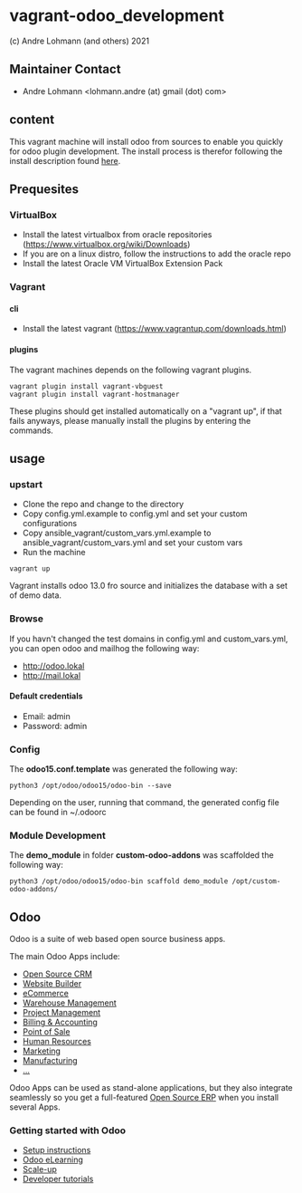 # vagrant-odoo_development

(c) Andre Lohmann (and others) 2021

## Maintainer Contact
 * Andre Lohmann
   <lohmann.andre (at) gmail (dot) com>

## content

This vagrant machine will install odoo from sources to enable you quickly for odoo plugin development.
The install process is therefor following the install description found [here](https://linuxize.com/post/how-to-install-odoo-15-on-ubuntu-20-04/).

## Prequesites

### VirtualBox

  * Install the latest virtualbox from oracle repositories (https://www.virtualbox.org/wiki/Downloads)
  * If you are on a linux distro, follow the instructions to add the oracle repo
  * Install the latest Oracle VM VirtualBox Extension Pack

### Vagrant

#### cli

  * Install the latest vagrant (https://www.vagrantup.com/downloads.html)

#### plugins

The vagrant machines depends on the following vagrant plugins.

```
vagrant plugin install vagrant-vbguest
vagrant plugin install vagrant-hostmanager
```

These plugins should get installed automatically on a "vagrant up", if that fails anyways, please manually install the plugins by entering the commands.

## usage

### upstart

  * Clone the repo and change to the directory
  * Copy config.yml.example to config.yml and set your custom configurations
  * Copy ansible_vagrant/custom_vars.yml.example to ansible_vagrant/custom_vars.yml and set your custom vars
  * Run the machine

```
vagrant up
```

Vagrant installs odoo 13.0 fro source and initializes the database with a set of demo data.

### Browse

If you havn't changed the test domains in config.yml and custom_vars.yml, you can open odoo and mailhog the following way:

  * http://odoo.lokal
  * http://mail.lokal

#### Default credentials

  * Email: admin
  * Password: admin

### Config

The **odoo15.conf.template** was generated the following way:

```
python3 /opt/odoo/odoo15/odoo-bin --save
```

Depending on the user, running that command, the generated config file can be found in ~/.odoorc

### Module Development

The **demo_module** in folder **custom-odoo-addons** was scaffolded the following way:

```
python3 /opt/odoo/odoo15/odoo-bin scaffold demo_module /opt/custom-odoo-addons/
```

## Odoo

Odoo is a suite of web based open source business apps.

The main Odoo Apps include:
  * [Open Source CRM](https://www.odoo.com/page/crm)
  * [Website Builder](https://www.odoo.com/page/website-builder)
  * [eCommerce](https://www.odoo.com/page/e-commerce)
  * [Warehouse Management](https://www.odoo.com/page/warehouse)
  * [Project Management](https://www.odoo.com/page/project-management)
  * [Billing & Accounting](https://www.odoo.com/page/accounting)
  * [Point of Sale](https://www.odoo.com/page/point-of-sale)
  * [Human Resources](https://www.odoo.com/page/employees)
  * [Marketing](https://www.odoo.com/page/lead-automation)
  * [Manufacturing](https://www.odoo.com/page/manufacturing)
  * [...](https://www.odoo.com/#apps)

Odoo Apps can be used as stand-alone applications, but they also integrate seamlessly so you get
a full-featured [Open Source ERP](https://www.odoo.com) when you install several Apps.


### Getting started with Odoo

  * [Setup instructions](https://www.odoo.com/documentation/15.0/setup/install.html)
  * [Odoo eLearning](https://www.odoo.com/slides)
  * [Scale-up](https://www.odoo.com/page/scale-up-business-game)
  * [Developer tutorials](https://www.odoo.com/documentation/15.0/tutorials.html)
